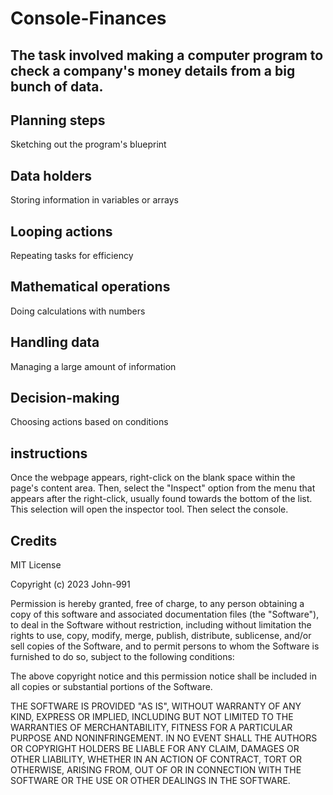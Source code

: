 # Console-Finances

## The task involved making a computer program to check a company's money details from a big bunch of data.

## Planning steps
Sketching out the program's blueprint
## Data holders
Storing information in variables or arrays
## Looping actions
Repeating tasks for efficiency
## Mathematical operations
Doing calculations with numbers
## Handling data
Managing a large amount of information
## Decision-making
Choosing actions based on conditions

## instructions 
Once the webpage appears, right-click on the blank space within the page's content area. Then, select the "Inspect" option from the menu that appears after the right-click, usually found towards the bottom of the list. This selection will open the inspector tool.
Then select the console.



## Credits



MIT License

Copyright (c) 2023 John-991

Permission is hereby granted, free of charge, to any person obtaining a copy
of this software and associated documentation files (the "Software"), to deal
in the Software without restriction, including without limitation the rights
to use, copy, modify, merge, publish, distribute, sublicense, and/or sell
copies of the Software, and to permit persons to whom the Software is
furnished to do so, subject to the following conditions:

The above copyright notice and this permission notice shall be included in all
copies or substantial portions of the Software.

THE SOFTWARE IS PROVIDED "AS IS", WITHOUT WARRANTY OF ANY KIND, EXPRESS OR
IMPLIED, INCLUDING BUT NOT LIMITED TO THE WARRANTIES OF MERCHANTABILITY,
FITNESS FOR A PARTICULAR PURPOSE AND NONINFRINGEMENT. IN NO EVENT SHALL THE
AUTHORS OR COPYRIGHT HOLDERS BE LIABLE FOR ANY CLAIM, DAMAGES OR OTHER
LIABILITY, WHETHER IN AN ACTION OF CONTRACT, TORT OR OTHERWISE, ARISING FROM,
OUT OF OR IN CONNECTION WITH THE SOFTWARE OR THE USE OR OTHER DEALINGS IN THE
SOFTWARE.